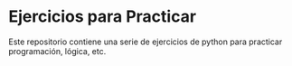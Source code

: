 # Ejercicios para Practicar

Este repositorio contiene una serie de ejercicios de python para practicar programación, lógica, etc.